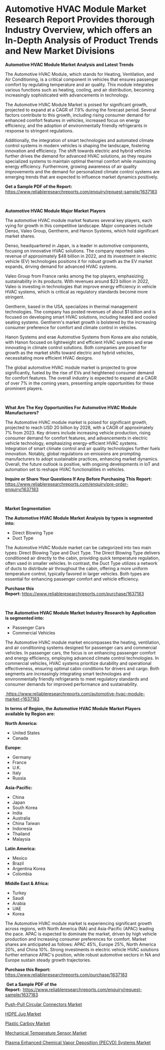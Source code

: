<p><h1>Automotive HVAC Module Market Research Report Provides thorough Industry Overview, which offers an In-Depth Analysis of Product Trends and New Market Divisions</h1></p><p><strong>Automotive HVAC Module Market Analysis and Latest Trends</strong></p>
<p><p>The Automotive HVAC Module, which stands for Heating, Ventilation, and Air Conditioning, is a critical component in vehicles that ensures passenger comfort by regulating temperature and air quality. This module integrates various functions such as heating, cooling, and air distribution, becoming increasingly sophisticated with advancements in technology.</p><p>The Automotive HVAC Module Market is poised for significant growth, projected to expand at a CAGR of 7.9% during the forecast period. Several factors contribute to this growth, including rising consumer demand for enhanced comfort features in vehicles, increased focus on energy efficiency, and the adoption of environmentally friendly refrigerants in response to stringent regulations. </p><p>Additionally, the integration of smart technologies and automated climate control systems in modern vehicles is shaping the landscape, fostering innovation and efficiency. The shift towards electric and hybrid vehicles further drives the demand for advanced HVAC solutions, as they require specialized systems to maintain optimal thermal comfort while maximizing energy efficiency. Furthermore, growing awareness of air quality improvements and the demand for personalized climate control systems are emerging trends that are expected to influence market dynamics positively.</p></p>
<p><strong>Get a Sample PDF of the Report:&nbsp;</strong> <a href="https://www.reliableresearchreports.com/enquiry/request-sample/1637183">https://www.reliableresearchreports.com/enquiry/request-sample/1637183</a></p>
<p>&nbsp;</p>
<p><strong>Automotive HVAC Module Major Market Players</strong></p>
<p><p>The automotive HVAC module market features several key players, each vying for growth in this competitive landscape. Major companies include Denso, Valeo Group, Gentherm, and Hanon Systems, which hold significant market shares.</p><p>Denso, headquartered in Japan, is a leader in automotive components, focusing on innovative HVAC solutions. The company reported sales revenue of approximately $48 billion in 2022, and its investment in electric vehicle (EV) technologies positions it for robust growth as the EV market expands, driving demand for advanced HVAC systems.</p><p>Valeo Group from France ranks among the top players, emphasizing sustainability in its products. With revenues around $23 billion in 2022, Valeo is investing in technologies that improve energy efficiency in vehicle HVAC systems, which is critical as regulatory standards become more stringent.</p><p>Gentherm, based in the USA, specializes in thermal management technologies. The company has posted revenues of about $1 billion and is focused on developing smart HVAC solutions, including heated and cooled seating systems. Gentherm's market growth is bolstered by the increasing consumer preference for comfort and climate control in vehicles.</p><p>Hanon Systems and erae Automotive Systems from Korea are also notable, with Hanon focused on lightweight and efficient HVAC systems and erae innovating in climate control solutions. Both companies are poised for growth as the market shifts toward electric and hybrid vehicles, necessitating more efficient HVAC designs.</p><p>The global automotive HVAC module market is projected to grow significantly, fueled by the rise of EVs and heightened consumer demand for comfort features. The overall industry is expected to expand at a CAGR of over 7% in the coming years, presenting ample opportunities for these prominent players.</p></p>
<p>&nbsp;</p>
<p><strong>What Are The Key Opportunities For Automotive HVAC Module Manufacturers?</strong></p>
<p><p>The Automotive HVAC module market is poised for significant growth, projected to reach USD 20 billion by 2028, with a CAGR of approximately 7% from 2023. Key drivers include increasing vehicle production, rising consumer demand for comfort features, and advancements in electric vehicle technology, emphasizing energy-efficient HVAC systems. Integration of smart climate control and air quality technologies further fuels innovation. Notably, global regulations on emissions are prompting manufacturers to adopt sustainable practices, enhancing market dynamics. Overall, the future outlook is positive, with ongoing developments in IoT and automation set to reshape HVAC functionalities in vehicles.</p></p>
<p><strong>Inquire or Share Your Questions If Any Before Purchasing This Report:</strong> <a href="https://www.reliableresearchreports.com/enquiry/pre-order-enquiry/1637183">https://www.reliableresearchreports.com/enquiry/pre-order-enquiry/1637183</a></p>
<p>&nbsp;</p>
<p><strong>Market Segmentation</strong></p>
<p><strong>The Automotive HVAC Module Market Analysis by types is segmented into:</strong></p>
<p><ul><li>Direct Blowing Type</li><li>Duct Type</li></ul></p>
<p><p>The Automotive HVAC Module market can be categorized into two main types: Direct Blowing Type and Duct Type. The Direct Blowing Type delivers conditioned air directly to the cabin, providing quick temperature regulation, often used in smaller vehicles. In contrast, the Duct Type utilizes a network of ducts to distribute air throughout the cabin, offering a more uniform temperature control, typically favored in larger vehicles. Both types are essential for enhancing passenger comfort and vehicle efficiency.</p></p>
<p><strong>Purchase this Report:&nbsp;</strong><a href="https://www.reliableresearchreports.com/purchase/1637183">https://www.reliableresearchreports.com/purchase/1637183</a></p>
<p>&nbsp;</p>
<p><strong>The Automotive HVAC Module Market Industry Research by Application is segmented into:</strong></p>
<p><ul><li>Passenger Cars</li><li>Commercial Vehicles</li></ul></p>
<p><p>The Automotive HVAC module market encompasses the heating, ventilation, and air conditioning systems designed for passenger cars and commercial vehicles. In passenger cars, the focus is on enhancing passenger comfort and energy efficiency, employing advanced climate control technologies. In commercial vehicles, HVAC systems prioritize durability and operational effectiveness, ensuring optimal cabin conditions for drivers and cargo. Both segments are increasingly integrating smart technologies and environmentally friendly refrigerants to meet regulatory standards and consumer demands for improved performance and sustainability.</p></p>
<p><a href="https://www.reliableresearchreports.com/automotive-hvac-module-market-r1637183">&nbsp;https://www.reliableresearchreports.com/automotive-hvac-module-market-r1637183</a></p>
<p><strong>In terms of Region, the Automotive HVAC Module Market Players available by Region are:</strong></p>
<p>
    <p> <strong> North America: </strong>
        <ul>
            <li>United States</li>
            <li>Canada</li>
        </ul>
        </p> 
    <p> <strong> Europe: </strong>
        <ul>
            <li>Germany</li>
            <li>France</li>
            <li>U.K.</li>
            <li>Italy</li>
            <li>Russia</li>
        </ul>
        </p> 
    <p> <strong> Asia-Pacific: </strong>
        <ul>
            <li>China</li>
            <li>Japan</li>
            <li>South Korea</li>
            <li>India</li>
            <li>Australia</li>
            <li>China Taiwan</li>
            <li>Indonesia</li>
            <li>Thailand</li>
            <li>Malaysia</li>
        </ul>
        </p> 
    <p> <strong> Latin America: </strong>
        <ul>
            <li>Mexico</li>
            <li>Brazil</li>
            <li>Argentina Korea</li>
            <li>Colombia</li>
        </ul>
        </p> 
    <p> <strong> Middle East & Africa: </strong>
        <ul>
            <li>Turkey</li>
            <li>Saudi</li>
            <li>Arabia</li>
            <li>UAE</li>
            <li>Korea</li>
        </ul>
    </p>
    </p>
<p><p>The Automotive HVAC module market is experiencing significant growth across regions, with North America (NA) and Asia-Pacific (APAC) leading the pace. APAC is expected to dominate the market, driven by high vehicle production and increasing consumer preferences for comfort. Market shares are anticipated as follows: APAC 45%, Europe 25%, North America 20%, and China 10%. Strong investments in electric vehicle HVAC solutions further enhance APAC's position, while robust automotive sectors in NA and Europe sustain steady growth trajectories.</p></p>
<p><strong>Purchase this Report: </strong><a href="https://www.reliableresearchreports.com/purchase/1637183">https://www.reliableresearchreports.com/purchase/1637183</a></p>
<p>&nbsp;<strong>Get a Sample PDF of the Report:&nbsp;&nbsp;</strong><a href="https://www.reliableresearchreports.com/enquiry/request-sample/1637183">https://www.reliableresearchreports.com/enquiry/request-sample/1637183</a></p>
<p><strong></strong></p>
<p><p><a href="https://medium.com/@mark_mc_nulty87/push-pull-circular-connectors-industry-analysis-report-its-market-size-share-trends-by-26135ecccd44">Push-Pull Circular Connectors Market</a></p><p><a href="https://issuu.com/reportprime-2/docs/hdpe-jug-market-size-2030.pptx_801dc2cafe7daa">HDPE Jug Market</a></p><p><a href="https://issuu.com/reportprime-2/docs/plastic-carboy-market-size-2030.ppt_39de6d475a78ca">Plastic Carboy Market</a></p><p><a href="https://www.linkedin.com/pulse/mechanical-temperature-sensor-market-research-report-zhh7e?trackingId=J2whla7eS2izVh9SsZ0bbQ%3D%3D">Mechanical Temperature Sensor Market</a></p><p><a href="https://medium.com/@mark_mc_nulty87/plasma-enhanced-chemical-vapor-deposition-pecvd-systems-market-size-share-analysis-growth-a2d94b2c9c34?postPublishedType=repub">Plasma Enhanced Chemical Vapor Deposition (PECVD) Systems Market</a></p></p>